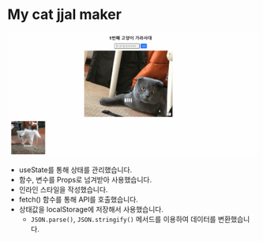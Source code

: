 

# My cat jjal maker

![react-app](README.assets/react-app.gif)

- useState를 통해 상태를 관리했습니다.
- 함수, 변수를 Props로 넘겨받아 사용했습니다.
- 인라인 스타일을 작성했습니다.
- fetch() 함수를 통해 API를 호출했습니다.
- 상태값을 localStorage에 저장해서 사용했습니다.
  - `JSON.parse()`, `JSON.stringify()` 메서드를 이용하여 데이터를 변환했습니다.
